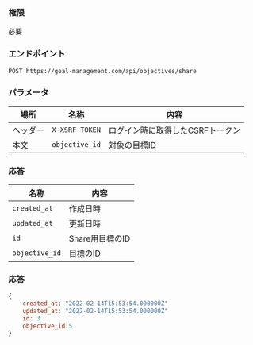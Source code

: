 ### 権限
必要

### エンドポイント
```
POST https://goal-management.com/api/objectives/share
```


### パラメータ
| 場所   | 名称             | 内容                 |
|------|----------------|--------------------|
| ヘッダー | `X-XSRF-TOKEN` | ログイン時に取得したCSRFトークン |
| 本文   | `objective_id` | 対象の目標ID            |

### 応答
| 名称           | 内容          |
|--------------|-------------|
| `created_at` | 作成日時        |
| `updated_at` | 更新日時        |
| `id`         | Share用目標のID |
| `objective_id`    | 目標のID       |

### 応答
```js
{
    created_at: "2022-02-14T15:53:54.000000Z"
    updated_at: "2022-02-14T15:53:54.000000Z"
    id: 3
    objective_id:5
}
```

